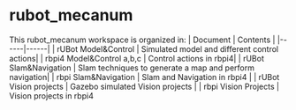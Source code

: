 # rubot_mecanum
This rubot_mecanum workspace is organized in:
| Document | Contents   |
|------|------|
|   rUBot Model&Control  | Simulated model and different control actions|
|   rbpi4 Model&Control a,b,c | Control actions in rbpi4|
|   rUBot Slam&Navigation  | Slam techniques to generate a map and perform navigation|
| rbpi Slam&Navigation | Slam and Navigation in rbpi4 |
| rUBot Vision projects | Gazebo simulated Vision projects |
| rbpi Vision Projects | Vision projects in rbpi4
